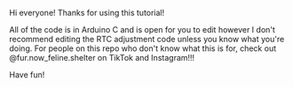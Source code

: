 Hi everyone! Thanks for using this tutorial!

All of the code is in Arduino C and is open for you to edit however I don't recommend editing the RTC adjustment code unless you know what you're doing.
For people on this repo who don't know what this is for, check out @fur.now_feline.shelter on TikTok and Instagram!!!

Have fun!
